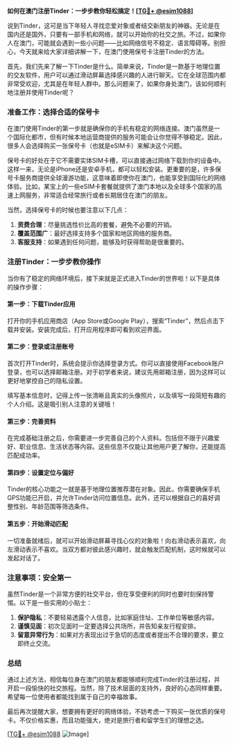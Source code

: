 **如何在澳门注册Tinder：一步步教你轻松搞定！[[TG💪+ @esim1088](https://t.me/s/esim1088)]**

说到Tinder，这可是当下年轻人寻找恋爱对象或者结交新朋友的神器。无论是在国内还是国外，只要有一部手机和网络，就可以开始你的社交之旅。不过，如果你人在澳门，可能就会遇到一些小问题——比如网络信号不稳定、语言障碍等。别担心，今天就来给大家详细讲解一下，在澳门使用保号卡注册Tinder的方法。

首先，我们先来了解一下Tinder是什么。简单来说，Tinder是一款基于地理位置的交友软件，用户可以通过滑动屏幕选择感兴趣的人进行聊天。它在全球范围内都非常受欢迎，尤其是在年轻人群中。那么问题来了，如果你身处澳门，该如何顺利地注册并使用Tinder呢？

### 准备工作：选择合适的保号卡

在澳门使用Tinder的第一步就是确保你的手机有稳定的网络连接。澳门虽然是一个国际化都市，但有时候本地运营商提供的服务可能会让你觉得不够稳定。因此，很多人会选择购买一张保号卡（也就是eSIM卡）来解决这个问题。

保号卡的好处在于它不需要实体SIM卡槽，可以直接通过网络下载到你的设备中。这样一来，无论是iPhone还是安卓手机，都可以轻松安装。更重要的是，许多保号卡服务商提供全球漫游功能，这意味着即使你在澳门，也能享受到国际化的网络体验。比如，某宝上的一些eSIM卡套餐就提供了澳门本地以及全球多个国家的高速上网服务，非常适合经常旅行或者长期居住在澳门的朋友。

当然，选择保号卡的时候也要注意以下几点：
1. **资费合理**：尽量挑选性价比高的套餐，避免不必要的开销。
2. **覆盖范围广**：最好选择支持多个国家和地区网络的服务商。
3. **客服支持**：如果遇到任何问题，能够及时获得帮助是很重要的。

### 注册Tinder：一步步教你操作

当你有了稳定的网络环境后，接下来就是正式进入Tinder的世界啦！以下是具体的操作步骤：

#### 第一步：下载Tinder应用
打开你的手机应用商店（App Store或Google Play），搜索“Tinder”，然后点击下载并安装。安装完成后，打开应用程序即可看到欢迎界面。

#### 第二步：登录或注册账号
首次打开Tinder时，系统会提示你选择登录方式。你可以直接使用Facebook账户登录，也可以选择邮箱注册。对于初学者来说，建议先用邮箱注册，因为这样可以更好地掌控自己的隐私设置。

填写基本信息时，记得上传一张清晰且真实的头像照片，以及填写一段简短有趣的个人介绍。这是吸引别人注意的关键哦！

#### 第三步：完善资料
在完成基础注册之后，你需要进一步完善自己的个人资料。包括但不限于兴趣爱好、职业信息、生活状态等内容。这些信息不仅能让其他用户更了解你，还能提高匹配成功率。

#### 第四步：设置定位与偏好
Tinder的核心功能之一就是基于地理位置推荐潜在对象。因此，你需要确保手机GPS功能已开启，并允许Tinder访问位置信息。此外，还可以根据自己的喜好调整性别、年龄范围等筛选条件。

#### 第五步：开始滑动匹配
一切准备就绪后，就可以开始滑动屏幕寻找心仪的对象啦！向右滑动表示喜欢，向左滑动表示不喜欢。当双方都对彼此感兴趣时，就会触发匹配机制，这时候就可以发起对话了。

### 注意事项：安全第一

虽然Tinder是一个非常方便的社交平台，但在享受便利的同时也要时刻保持警惕。以下是一些实用的小贴士：

1. **保护隐私**：不要轻易透露个人信息，比如家庭住址、工作单位等敏感内容。
2. **谨慎见面**：初次见面时一定要选择公共场所，并告知亲友行程安排。
3. **留意异常行为**：如果对方表现出过于急切的态度或者提出不合理的要求，要立即终止交流。

### 总结

通过上述方法，相信每位身在澳门的朋友都能够顺利完成Tinder的注册过程，并开启一段愉快的社交旅程。当然，除了技术层面的支持外，良好的心态同样重要。希望每一位使用者都能找到属于自己的幸福故事。

最后再次提醒大家，想要拥有更好的网络体验，不妨考虑一下购买一张优质的保号卡。不仅价格实惠，而且功能强大，绝对是旅行者和留学生们的理想之选。

[[TG💪+ @esim1088](https://t.me/s/esim1088) ![Image](https://i.postimg.cc/4NQfJmqS/Snipaste-2025-05-13-00-14-12.png)]